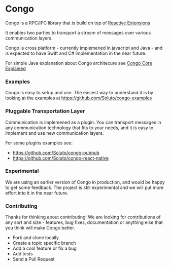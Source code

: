 # Congo

Congo is a RPC/IPC library that is build on top of [Reactive Extensions](http://reactivex.io/) 

It enables two parties to transport a stream of messages over various communication layers.

Congo is cross platform - currently implemened in javacript and Java - and is expected to have Swift and C# implementation in the near future.

For simple Java explanation about Congo architecure see [Congo Core Explained](https://github.com/Soluto/congo-core/tree/master/congo-core-java)

### Examples
Congo is easy to setup and use. The easiest way to understand it is by looking at the examples at https://github.com/Soluto/congo-examples

### Pluggable Transportation Layer
Communication is implemened as a plugin. You can transport messages in any communication technology that fits to your needs, and it is easy to implement and use new communication layers.

For some plugins examples see:
 - https://github.com/Soluto/congo-pubnub
 - https://github.com/Soluto/congo-react-native

### Experimental
We are using an earlier version of Congo in production, and would be happy to get some feedback. The project is still experimental and we will put more effort into it in the near future.

###  Contributing
Thanks for thinking about contributing! We are looking for contributions of any sort and size - features, bug fixes, documentation or anything else that you think will make Congo better.

- Fork and clone locally
- Create a topic specific branch
- Add a cool feature or fix a bug
- Add tests
- Send a Pull Request
